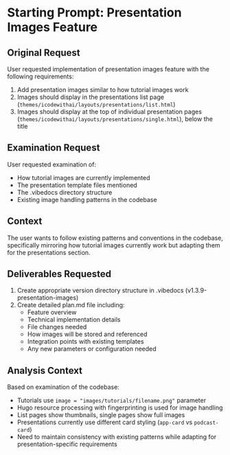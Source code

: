 # Starting Prompt: Presentation Images Feature

## Original Request

User requested implementation of presentation images feature with the following requirements:

1. Add presentation images similar to how tutorial images work
2. Images should display in the presentations list page (`themes/icodewithai/layouts/presentations/list.html`)
3. Images should display at the top of individual presentation pages (`themes/icodewithai/layouts/presentations/single.html`), below the title

## Examination Request

User requested examination of:
- How tutorial images are currently implemented
- The presentation template files mentioned
- The .vibedocs directory structure  
- Existing image handling patterns in the codebase

## Context

The user wants to follow existing patterns and conventions in the codebase, specifically mirroring how tutorial images currently work but adapting them for the presentations section.

## Deliverables Requested

1. Create appropriate version directory structure in .vibedocs (v1.3.9-presentation-images)
2. Create detailed plan.md file including:
   - Feature overview
   - Technical implementation details
   - File changes needed
   - How images will be stored and referenced
   - Integration points with existing templates
   - Any new parameters or configuration needed

## Analysis Context

Based on examination of the codebase:
- Tutorials use `image = "images/tutorials/filename.png"` parameter
- Hugo resource processing with fingerprinting is used for image handling
- List pages show thumbnails, single pages show full images
- Presentations currently use different card styling (`app-card` vs `podcast-card`)
- Need to maintain consistency with existing patterns while adapting for presentation-specific requirements